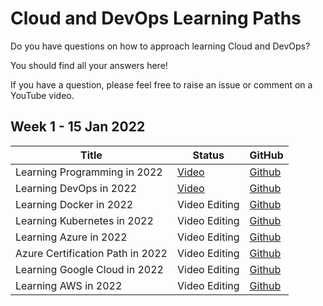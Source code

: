 # Cloud and DevOps Learning Paths

Do you have questions on how to approach learning Cloud and DevOps?

You should find all your answers here!

If you have a question, please feel free to raise an issue or comment on a YouTube video.


## Week 1 - 15 Jan 2022

| Title  | Status |  GitHub|
| ------------- | ------------- | ------------- |
| Learning Programming in 2022  | [Video](https://www.youtube.com/watch?v=iR-_id4BN1k) | [Github](https://github.com/in28minutes/learning-paths-cloud-and-devops/blob/main/programming/learn-programming.md)|
| Learning DevOps in 2022  | [Video](https://youtu.be/OrJ7_3kkYT8) | [Github](https://github.com/in28minutes/learning-paths-cloud-and-devops/blob/main/devops/learning-devops.md)|
| Learning Docker in 2022 | Video Editing |  [Github](https://github.com/in28minutes/learning-paths-cloud-and-devops/blob/main/devops/learning-docker.md)|
| Learning Kubernetes in 2022 | Video Editing |  [Github](https://github.com/in28minutes/learning-paths-cloud-and-devops/blob/main/devops/learning-kubernetes.md)|
| Learning Azure in 2022 | Video Editing |  [Github](https://github.com/in28minutes/learning-paths-cloud-and-devops/blob/main/azure/learning-azure.md)|
| Azure Certification Path in 2022 | Video Editing |  [Github](https://github.com/in28minutes/learning-paths-cloud-and-devops/blob/main/azure/azure-certifications-path.md)|
|Learning Google Cloud in 2022 | Video Editing |  [Github](https://github.com/in28minutes/learning-paths-cloud-and-devops/blob/main/google-cloud/learning-google-cloud.md)|
|Learning AWS in 2022| Video Editing |  [Github](https://github.com/in28minutes/learning-paths-cloud-and-devops/blob/main/aws/learning-aws.md)|

